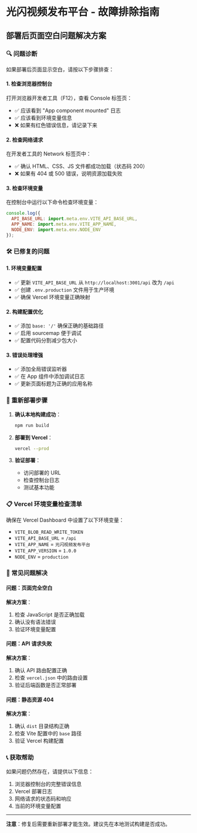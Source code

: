 # 光闪视频发布平台 - 故障排除指南

## 部署后页面空白问题解决方案

### 🔍 问题诊断

如果部署后页面显示空白，请按以下步骤排查：

#### 1. 检查浏览器控制台

打开浏览器开发者工具（F12），查看 Console 标签页：

- ✅ 应该看到 "App component mounted" 日志
- ✅ 应该看到环境变量信息
- ❌ 如果有红色错误信息，请记录下来

#### 2. 检查网络请求

在开发者工具的 Network 标签页中：

- ✅ 确认 HTML、CSS、JS 文件都成功加载（状态码 200）
- ❌ 如果有 404 或 500 错误，说明资源加载失败

#### 3. 检查环境变量

在控制台中运行以下命令检查环境变量：

```javascript
console.log({
  API_BASE_URL: import.meta.env.VITE_API_BASE_URL,
  APP_NAME: import.meta.env.VITE_APP_NAME,
  NODE_ENV: import.meta.env.NODE_ENV
});
```

### 🛠️ 已修复的问题

#### 1. 环境变量配置

- ✅ 更新 `VITE_API_BASE_URL` 从 `http://localhost:3001/api` 改为 `/api`
- ✅ 创建 `.env.production` 文件用于生产环境
- ✅ 确保 Vercel 环境变量正确映射

#### 2. 构建配置优化

- ✅ 添加 `base: '/'` 确保正确的基础路径
- ✅ 启用 sourcemap 便于调试
- ✅ 配置代码分割减少包大小

#### 3. 错误处理增强

- ✅ 添加全局错误监听器
- ✅ 在 App 组件中添加调试日志
- ✅ 更新页面标题为正确的应用名称

### 🚀 重新部署步骤

1. **确认本地构建成功**：
   ```bash
   npm run build
   ```

2. **部署到 Vercel**：
   ```bash
   vercel --prod
   ```

3. **验证部署**：
   - 访问部署的 URL
   - 检查控制台日志
   - 测试基本功能

### 📋 Vercel 环境变量检查清单

确保在 Vercel Dashboard 中设置了以下环境变量：

- `VITE_BLOB_READ_WRITE_TOKEN`
- `VITE_API_BASE_URL` = `/api`
- `VITE_APP_NAME` = `光闪视频发布平台`
- `VITE_APP_VERSION` = `1.0.0`
- `NODE_ENV` = `production`

### 🔧 常见问题解决

#### 问题：页面完全空白
**解决方案**：
1. 检查 JavaScript 是否正确加载
2. 确认没有语法错误
3. 验证环境变量配置

#### 问题：API 请求失败
**解决方案**：
1. 确认 API 路由配置正确
2. 检查 `vercel.json` 中的路由设置
3. 验证后端函数是否正常部署

#### 问题：静态资源 404
**解决方案**：
1. 确认 `dist` 目录结构正确
2. 检查 Vite 配置中的 `base` 路径
3. 验证 Vercel 构建配置

### 📞 获取帮助

如果问题仍然存在，请提供以下信息：

1. 浏览器控制台的完整错误信息
2. Vercel 部署日志
3. 网络请求的状态码和响应
4. 当前的环境变量配置

---

**注意**：修复后需要重新部署才能生效。建议先在本地测试构建是否成功。